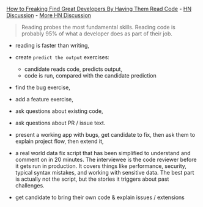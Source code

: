 [How to Freaking Find Great Developers By Having Them Read Code](https://freakingrectangle.com/2022/04/15/how-to-freaking-hire-great-developers/) - [HN Discussion](https://news.ycombinator.com/item?id=32272775) - [More HN Discussion](https://news.ycombinator.com/item?id=31047409)

> Reading probes the most fundamental skills. Reading code is probably 95% of what a developer does as part of their job.

- reading is faster than writing,
- create `predict the output` exercises:
  - candidate reads code, predicts output,
  - code is run, compared with the candidate prediction

- find the bug exercise,
- add a feature exercise,

- ask questions about existing code,
- ask questions about PR / issue text.

- present a working app with bugs, get candidate to fix, then ask them to explain project flow, then extend it,
- a real world data fix script that has been simplified to understand and comment on in 20 minutes. The interviewee is the code reviewer before it gets run in production. It covers things like performance, security, typical syntax mistakes, and working with sensitive data. The best part is actually not the script, but the stories it triggers about past challenges.

- get candidate to bring their own code & explain issues / extensions

